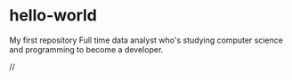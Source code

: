 # hello-world
My first repository
Full time data analyst who's studying computer science and programming to become a developer.

//
